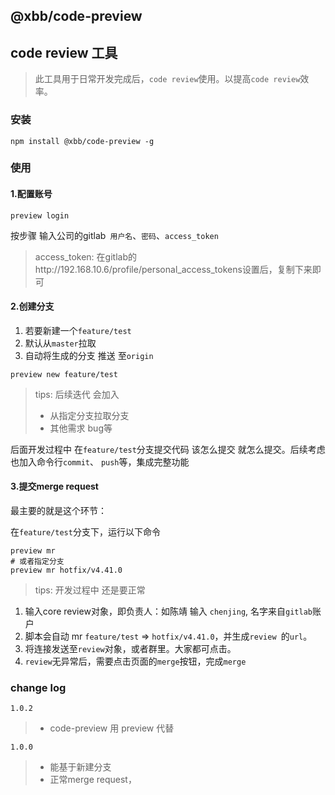 ## @xbb/code-preview

## code review 工具
> 此工具用于日常开发完成后，```code review```使用。以提高```code review```效率。

### 安装
```
npm install @xbb/code-preview -g
```

### 使用
#### 1.配置账号
```
preview login
```
按步骤 输入公司的gitlab``` 用户名```、```密码```、```access_token```
> access_token: 在gitlab的http://192.168.10.6/profile/personal_access_tokens设置后，复制下来即可

#### 2.创建分支
1. 若要新建一个``` feature/test ```
2. 默认从``` master ```拉取
3. 自动将生成的分支 推送 至``` origin ```
```
preview new feature/test
```

> tips: 后续迭代 会加入 
> + 从指定分支拉取分支
> + 其他需求 bug等 

后面开发过程中 在``` feature/test ```分支提交代码 该怎么提交 就怎么提交。后续考虑也加入命令行```commit```、 ```push```等，集成完整功能

#### 3.提交merge request
最主要的就是这个环节：

在``` feature/test ```分支下，运行以下命令
```
preview mr
# 或者指定分支
preview mr hotfix/v4.41.0
```
> tips: 开发过程中 还是要正常
1. 输入core review对象，即负责人：如陈靖 输入 ```chenjing```, 名字来自```gitlab```账户
2. 脚本会自动 mr ``` feature/test ``` => ```hotfix/v4.41.0```，并生成```review ```的```url```。
3. 将连接发送至```review```对象，或者群里。大家都可点击。
4. ```review```无异常后，需要点击页面的```merge```按钮，完成```merge```


### change log
```1.0.2```
> + code-preview 用 preview 代替

```1.0.0```
> + 能基于新建分支
> + 正常merge request，